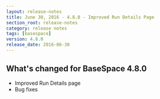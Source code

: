 ```yaml
---
layout: release-notes
title: June 30, 2016 - 4.8.0 - Improved Run Details Page
section_root: release-notes
category: release notes
tags: [basespace]
version: 4.8.0
release_date: 2016-06-30
---
```


## What's changed for BaseSpace 4.8.0
- Improved Run Details page
- Bug fixes

